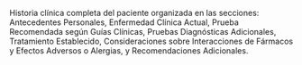 Historia clínica completa del paciente organizada en las secciones: Antecedentes Personales, Enfermedad Clínica Actual, Prueba Recomendada según Guías Clínicas, Pruebas Diagnósticas Adicionales, Tratamiento Establecido, Consideraciones sobre Interacciones de Fármacos y Efectos Adversos o Alergias, y Recomendaciones Adicionales.